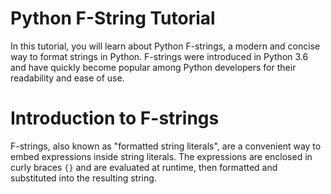 # Python F-String Tutorial

In this tutorial, you will learn about Python F-strings, a modern and concise way to format strings in Python. F-strings were introduced in Python 3.6 and have quickly become popular among Python developers for their readability and ease of use.

# Introduction to F-strings

F-strings, also known as "formatted string literals", are a convenient way to embed expressions inside string literals. The expressions are enclosed in curly braces `{}` and are evaluated at runtime, then formatted and substituted into the resulting string.
